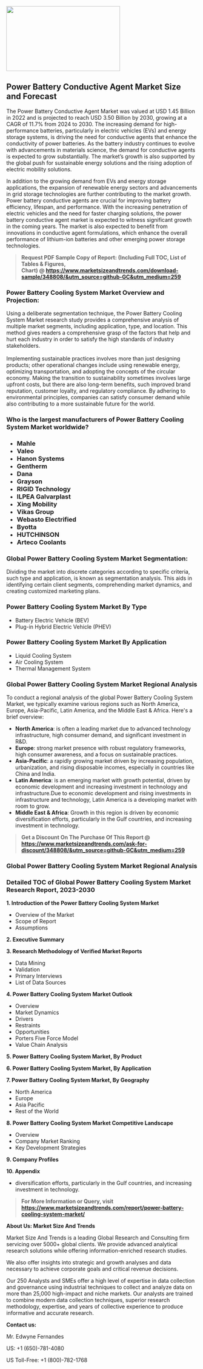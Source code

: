 <p><img class="alignnone size-medium wp-image-20088" src="https://ffe5etoiles.com/wp-content/uploads/2024/12/MST1-300x171.png" alt="" width="300" height="171" /></p><h2>Power Battery Conductive Agent Market Size and Forecast</h2><p>The Power Battery Conductive Agent Market was valued at USD 1.45 Billion in 2022 and is projected to reach USD 3.50 Billion by 2030, growing at a CAGR of 11.7% from 2024 to 2030. The increasing demand for high-performance batteries, particularly in electric vehicles (EVs) and energy storage systems, is driving the need for conductive agents that enhance the conductivity of power batteries. As the battery industry continues to evolve with advancements in materials science, the demand for conductive agents is expected to grow substantially. The market’s growth is also supported by the global push for sustainable energy solutions and the rising adoption of electric mobility solutions.</p><p>In addition to the growing demand from EVs and energy storage applications, the expansion of renewable energy sectors and advancements in grid storage technologies are further contributing to the market growth. Power battery conductive agents are crucial for improving battery efficiency, lifespan, and performance. With the increasing penetration of electric vehicles and the need for faster charging solutions, the power battery conductive agent market is expected to witness significant growth in the coming years. The market is also expected to benefit from innovations in conductive agent formulations, which enhance the overall performance of lithium-ion batteries and other emerging power storage technologies.</p></p><blockquote id="" class=""><strong>Request PDF Sample Copy of Report: (Including Full TOC, List of Tables &amp; Figures, Chart)&nbsp;@&nbsp;<strong><a href="https://www.marketsizeandtrends.com/download-sample/348808/&utm_source=github-GC&utm_medium=259" target="_blank">https://www.marketsizeandtrends.com/download-sample/348808/&utm_source=github-GC&utm_medium=259</a></strong></strong></blockquote><h3 id="" class="">Power Battery Cooling System Market&nbsp;Overview and Projection:</h3><p id="" class="">Using a deliberate segmentation technique, the Power Battery Cooling System Market research study provides a comprehensive analysis of multiple market segments, including application, type, and location. This method gives readers a comprehensive grasp of the factors that help and hurt each industry in order to satisfy the high standards of industry stakeholders. <br /> <br />Implementing sustainable practices involves more than just designing products; other operational changes include using renewable energy, optimizing transportation, and adopting the concepts of the circular economy. Making the transition to sustainability sometimes involves large upfront costs, but there are also long-term benefits, such improved brand reputation, customer loyalty, and regulatory compliance. By adhering to environmental principles, companies can satisfy consumer demand while also contributing to a more sustainable future for the world.</p><h3 id="" class="">Who is the largest manufacturers of&nbsp;Power Battery Cooling System Market worldwide?</h3><h3 class=""><p><ul><li>Mahle </li><li> Valeo </li><li> Hanon Systems </li><li> Gentherm </li><li> Dana </li><li> Grayson </li><li> RIGID Technology </li><li> ILPEA Galvarplast </li><li> Xing Mobility </li><li> Vikas Group </li><li> Webasto Electrified </li><li> Byotta </li><li> HUTCHINSON </li><li> Arteco Coolants</li></ul></p></h3><h3 id="" class="">Global&nbsp;Power Battery Cooling System Market Segmentation:</h3><p id="" class="">Dividing the market into discrete categories according to specific criteria, such type and application, is known as segmentation analysis. This aids in identifying certain client segments, comprehending market dynamics, and creating customized marketing plans.</p><h3 id="" class="">Power Battery Cooling System Market&nbsp;By Type</h3><p><p><ul><li>Battery Electric Vehicle (BEV)</li><li> Plug-in Hybrid Electric Vehicle (PHEV)</p></li></ul></p></p><h3 id="" class="">Power Battery Cooling System Market&nbsp;By Application</h3><p class=""><p><ul><li>Liquid Cooling System</li><li> Air Cooling System</li><li> Thermal Management System</li></ul></p></p><h3 id="" class="">Global Power Battery Cooling System Market Regional Analysis</h3><p id="" class="">To conduct a regional analysis of the global Power Battery Cooling System Market, we typically examine various regions such as North America, Europe, Asia-Pacific, Latin America, and the Middle East &amp; Africa. Here's a brief overview:</p><ul><li><strong>North America</strong>: is often a leading market due to advanced technology infrastructure, high consumer demand, and significant investment in R&amp;D.</li><li><strong>Europe</strong>: strong market presence with robust regulatory frameworks, high consumer awareness, and a focus on sustainable practices.</li><li><strong>Asia-Pacific</strong>: a rapidly growing market driven by increasing population, urbanization, and rising disposable incomes, especially in countries like China and India.</li><li><strong>Latin America</strong>: is an emerging market with growth potential, driven by economic development and increasing investment in technology and infrastructure.Due to economic development and rising investments in infrastructure and technology, Latin America is a developing market with room to grow.</li><li><strong>Middle East &amp; Africa</strong>: Growth in this region is driven by economic diversification efforts, particularly in the Gulf countries, and increasing investment in technology.</li></ul><blockquote id="" class=""><strong>Get a Discount On The Purchase Of This Report @ <strong><a href="https://www.marketsizeandtrends.com/ask-for-discount/348808/&utm_source=github-GC&utm_medium=259" target="_blank">https://www.marketsizeandtrends.com/ask-for-discount/348808/&utm_source=github-GC&utm_medium=259</a></strong></strong></blockquote><h3 id="" class="">Global Power Battery Cooling System Market Regional Analysis</h3><h3 id="" class="">Detailed TOC of Global Power Battery Cooling System Market Research Report, 2023-2030</h3><p id="" class=""><strong>1. Introduction of the Power Battery Cooling System Market</strong></p><ul><li>Overview of the Market</li><li>Scope of Report</li><li>Assumptions</li></ul><p id="" class=""><strong>2. Executive Summary</strong></p><p id="" class=""><strong>3. Research Methodology of Verified Market Reports</strong></p><ul><li>Data Mining</li><li>Validation</li><li>Primary Interviews</li><li>List of Data Sources</li></ul><p id="" class=""><strong>4. Power Battery Cooling System Market Outlook</strong></p><ul><li>Overview</li><li>Market Dynamics</li><li>Drivers</li><li>Restraints</li><li>Opportunities</li><li>Porters Five Force Model</li><li>Value Chain Analysis</li></ul><p id="" class=""><strong>5. Power Battery Cooling System Market, By Product</strong></p><p id="" class=""><strong>6. Power Battery Cooling System Market, By Application</strong></p><p id="" class=""><strong>7. Power Battery Cooling System Market, By Geography</strong></p><ul><li>North America</li><li>Europe</li><li>Asia Pacific</li><li>Rest of the World</li></ul><p id="" class=""><strong>8. Power Battery Cooling System Market Competitive Landscape</strong></p><ul><li>Overview</li><li>Company Market Ranking</li><li>Key Development Strategies</li></ul><p id="" class=""><strong>9. Company Profiles</strong></p><p id="" class=""><strong>10. Appendix</strong></p><ul><li>diversification efforts, particularly in the Gulf countries, and increasing investment in technology.</li></ul><blockquote id="" class=""><strong>For More Information or Query, visit <strong><strong><a href="https://www.marketsizeandtrends.com/report/power-battery-cooling-system-market/" target="_blank">https://www.marketsizeandtrends.com/report/power-battery-cooling-system-market/</a></strong></strong></strong></blockquote><p id="" class=""><strong>About Us: Market Size And Trends</strong></p><p id="" class="">Market Size And Trends is a leading Global Research and Consulting firm servicing over 5000+ global clients. We provide advanced analytical research solutions while offering information-enriched research studies.</p><p id="" class="">We also offer insights into strategic and growth analyses and data necessary to achieve corporate goals and critical revenue decisions.</p><p id="" class="">Our 250 Analysts and SMEs offer a high level of expertise in data collection and governance using industrial techniques to collect and analyze data on more than 25,000 high-impact and niche markets. Our analysts are trained to combine modern data collection techniques, superior research methodology, expertise, and years of collective experience to produce informative and accurate research.</p><p id="" class=""><strong>Contact us:</strong></p><p id="" class="">Mr. Edwyne Fernandes</p><p id="" class="">US: +1 (650)-781-4080</p><p id="" class="">US Toll-Free: +1 (800)-782-1768</p>
